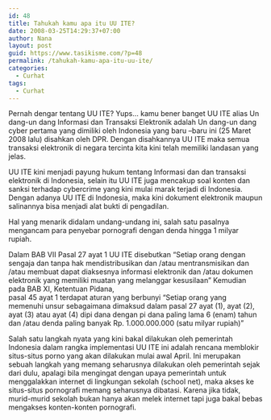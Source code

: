 ```yaml
---
id: 48
title: Tahukah kamu apa itu UU ITE?
date: 2008-03-25T14:29:37+07:00
author: Nana
layout: post
guid: https://www.tasikisme.com/?p=48
permalink: /tahukah-kamu-apa-itu-uu-ite/
categories:
  - Curhat
tags:
  - Curhat
---
```

Pernah dengar tentang UU ITE? Yups… kamu bener banget UU ITE alias Un dang-un dang Informasi dan Transaksi Elektronik adalah Un dang-un dang cyber pertama yang dimiliki oleh Indonesia yang baru –baru ini (25 Maret 2008 lalu) disahkan oleh DPR. Dengan disahkannya UU ITE maka semua transaksi elektronik di negara tercinta kita kini telah memiliki landasan yang jelas.

UU ITE kini menjadi payung hukum tentang Informasi dan dan transaksi elektronik di Indonesia, selain itu UU ITE juga mencakup soal konten dan sanksi terhadap cybercrime yang kini mulai marak terjadi di Indonesia. Dengan adanya UU ITE di Indonesia, maka kini dokument elektronik maupun salinannya bisa menjadi alat bukti di pengadilan.

Hal yang menarik didalam undang-undang ini, salah satu pasalnya mengancam para penyebar pornografi dengan denda hingga 1 milyar rupiah.

Dalam BAB VII Pasal 27 ayat 1 UU ITE disebutkan “Setiap orang dengan sengaja dan tanpa hak mendistribusikan dan /atau mentransmisikan dan /atau membuat dapat diaksesnya informasi elektronik dan /atau dokumen elektronik yang memiliki muatan yang melanggar kesusilaan” Kemudian pada BAB XI, Ketentuan Pidana,  
pasal 45 ayat 1 terdapat aturan yang berbunyi “Setiap orang yang memenuhi unsur sebagaimana dimaksud dalam pasal 27 ayat (1), ayat (2), ayat (3) atau ayat (4) dipi dana dengan pi dana paling lama 6 (enam) tahun dan /atau denda paling banyak Rp. 1.000.000.000 (satu milyar rupiah)”

Salah satu langkah nyata yang kini bakal dilakukan oleh pemerintah Indonesia dalam rangka implementasi UU ITE ini adalah rencana memblokir situs-situs porno yang akan dilakukan mulai awal April. Ini merupakan sebuah langkah yang memang seharusnya dilakukan oleh pemerintah sejak dari dulu, apalagi bila mengingat dengan upaya pemerintah untuk menggalakkan internet di lingkungan sekolah (school net), maka akses ke situs-situs pornografi memang seharusnya dibatasi. Karena jika tidak, murid-murid sekolah bukan hanya akan melek internet tapi juga bakal bebas mengakses konten-konten pornografi.